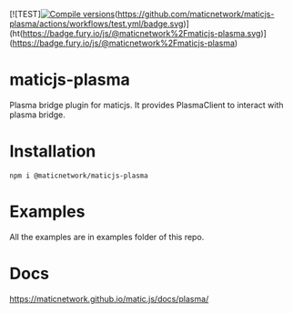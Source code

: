 [![TEST][![Compile versions](https://github.com/google-github-actions/setup-cloud-sdk/actions/workflows/compile-versions.yml/badge.svg?branch=main)](https://github.com/google-github-actions/setup-cloud-sdk/actions/workflows/compile-versions.yml)(https://github.com/maticnetwork/maticjs-plasma/actions/workflows/test.yml/badge.svg)](ht(https://badge.fury.io/js/@maticnetwork%2Fmaticjs-plasma.svg)](https://badge.fury.io/js/@maticnetwork%2Fmaticjs-plasma)

# maticjs-plasma
Plasma bridge plugin for maticjs. It provides PlasmaClient to interact with plasma bridge.

# Installation

```
npm i @maticnetwork/maticjs-plasma
```

# Examples

All the examples are in examples folder of this repo.

# Docs

https://maticnetwork.github.io/matic.js/docs/plasma/



